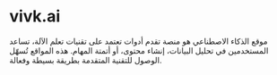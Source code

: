 # vivk.ai
موقع الذكاء الاصطناعي هو منصة تقدم أدوات تعتمد على تقنيات تعلم الآلة، تساعد المستخدمين في تحليل البيانات، إنشاء محتوى، أو أتمتة المهام. هذه المواقع تُسهّل الوصول للتقنية المتقدمة بطريقة بسيطة وفعالة.

